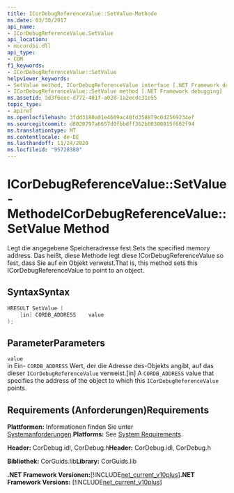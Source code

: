 ```yaml
---
title: ICorDebugReferenceValue::SetValue-Methode
ms.date: 03/30/2017
api_name:
- ICorDebugReferenceValue.SetValue
api_location:
- mscordbi.dll
api_type:
- COM
f1_keywords:
- ICorDebugReferenceValue::SetValue
helpviewer_keywords:
- SetValue method, ICorDebugReferenceValue interface [.NET Framework debugging]
- ICorDebugReferenceValue::SetValue method [.NET Framework debugging]
ms.assetid: 3d3f6eec-d772-401f-a028-1a2ecdc31e95
topic_type:
- apiref
ms.openlocfilehash: 3fdd3180a01e4609ac40fd358879c0d2569234ef
ms.sourcegitcommit: d8020797a6657d0fbbdff362b80300815f682f94
ms.translationtype: MT
ms.contentlocale: de-DE
ms.lasthandoff: 11/24/2020
ms.locfileid: "95728380"
---
```

# <a name="icordebugreferencevaluesetvalue-method"></a><span data-ttu-id="cd91b-102">ICorDebugReferenceValue::SetValue-Methode</span><span class="sxs-lookup"><span data-stu-id="cd91b-102">ICorDebugReferenceValue::SetValue Method</span></span>

<span data-ttu-id="cd91b-103">Legt die angegebene Speicheradresse fest.</span><span class="sxs-lookup"><span data-stu-id="cd91b-103">Sets the specified memory address.</span></span> <span data-ttu-id="cd91b-104">Das heißt, diese Methode legt diese ICorDebugReferenceValue so fest, dass Sie auf ein Objekt verweist.</span><span class="sxs-lookup"><span data-stu-id="cd91b-104">That is, this method sets this ICorDebugReferenceValue to point to an object.</span></span>  
  
## <a name="syntax"></a><span data-ttu-id="cd91b-105">Syntax</span><span class="sxs-lookup"><span data-stu-id="cd91b-105">Syntax</span></span>  
  
```cpp  
HRESULT SetValue (  
    [in] CORDB_ADDRESS    value  
);  
```  
  
## <a name="parameters"></a><span data-ttu-id="cd91b-106">Parameter</span><span class="sxs-lookup"><span data-stu-id="cd91b-106">Parameters</span></span>  

 `value`  
 <span data-ttu-id="cd91b-107">in Ein- `CORDB_ADDRESS` Wert, der die Adresse des-Objekts angibt, auf das dieser `ICorDebugReferenceValue` verweist.</span><span class="sxs-lookup"><span data-stu-id="cd91b-107">[in] A `CORDB_ADDRESS` value that specifies the address of the object to which this `ICorDebugReferenceValue` points.</span></span>  
  
## <a name="requirements"></a><span data-ttu-id="cd91b-108">Requirements (Anforderungen)</span><span class="sxs-lookup"><span data-stu-id="cd91b-108">Requirements</span></span>  

 <span data-ttu-id="cd91b-109">**Plattformen:** Informationen finden Sie unter [Systemanforderungen](../../get-started/system-requirements.md).</span><span class="sxs-lookup"><span data-stu-id="cd91b-109">**Platforms:** See [System Requirements](../../get-started/system-requirements.md).</span></span>  
  
 <span data-ttu-id="cd91b-110">**Header:** CorDebug.idl, CorDebug.h</span><span class="sxs-lookup"><span data-stu-id="cd91b-110">**Header:** CorDebug.idl, CorDebug.h</span></span>  
  
 <span data-ttu-id="cd91b-111">**Bibliothek:** CorGuids.lib</span><span class="sxs-lookup"><span data-stu-id="cd91b-111">**Library:** CorGuids.lib</span></span>  
  
 <span data-ttu-id="cd91b-112">**.NET Framework Versionen:**[!INCLUDE[net_current_v10plus](../../../../includes/net-current-v10plus-md.md)]</span><span class="sxs-lookup"><span data-stu-id="cd91b-112">**.NET Framework Versions:** [!INCLUDE[net_current_v10plus](../../../../includes/net-current-v10plus-md.md)]</span></span>
